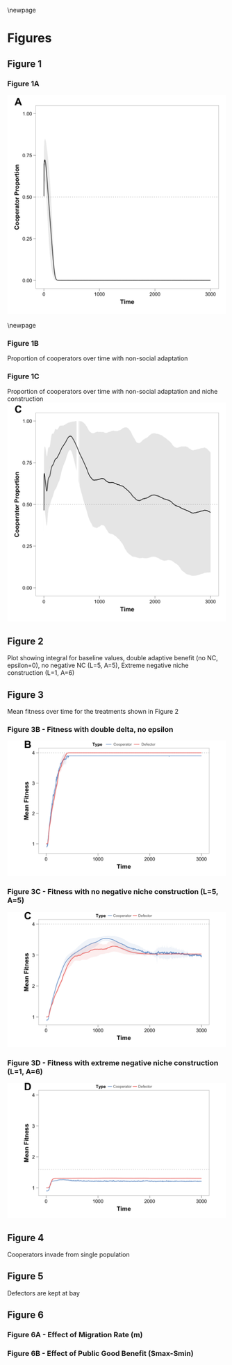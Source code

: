 \newpage

# Figures

## Figure 1

### Figure 1A

![Proportion of cooperators over time when there are no opportunities for non-social adaptation](../figures/Figure1A.png)

\newpage

### Figure 1B

Proportion of cooperators over time with non-social adaptation

### Figure 1C

Proportion of cooperators over time with non-social adaptation and niche construction
![Proportion of cooperators over time with non-social adaptation and selective feedbacks](../figures/Figure1C.png)


## Figure 2

Plot showing integral for baseline values, double adaptive benefit (no NC, epsilon=0), no negative NC (L=5, A=5), Extreme negative niche construction (L=1, A=6)

## Figure 3

Mean fitness over time for the treatments shown in Figure 2

### Figure 3B - Fitness with double delta, no epsilon

![Grand mean Fitness of cooperators and defectors, double delta, no epsilon](../figures/Figure3B.png)

### Figure 3C - Fitness with no negative niche construction (L=5, A=5)

![Grand mean Fitness of cooperators and defectors, no negative niche construction](../figures/Figure3C.png)

### Figure 3D - Fitness with extreme negative niche construction (L=1, A=6)

![Grand mean Fitness of cooperators and defectors, extreme negative niche construction](../figures/Figure3D.png)



## Figure 4

Cooperators invade from single population

## Figure 5

Defectors are kept at bay


## Figure 6

### Figure 6A - Effect of Migration Rate (m)

### Figure 6B - Effect of Public Good Benefit (Smax-Smin)
